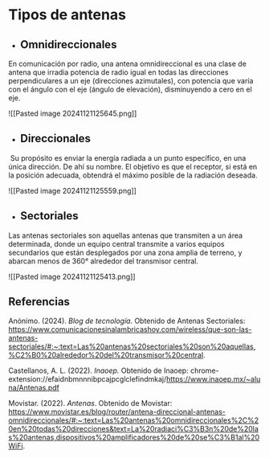 # Tipos de antenas

- ## Omnidireccionales
En comunicación por radio, una antena omnidireccional es una clase de antena que irradia potencia de radio igual en todas las direcciones perpendiculares a un eje (direcciones azimutales), con potencia que varía con el ángulo con el eje (ángulo de elevación), disminuyendo a cero en el eje.

![[Pasted image 20241121125645.png]]

- ## Direccionales
 Su propósito es enviar la energía radiada a un punto específico, en una única dirección. De ahí su nombre. El objetivo es que el receptor, si está en la posición adecuada, obtendrá el máximo posible de la radiación deseada.

![[Pasted image 20241121125559.png]]
 
- ## Sectoriales
Las antenas sectoriales son aquellas antenas que transmiten a un área determinada, donde un equipo central transmite a varios equipos secundarios que están desplegados por una zona amplia de terreno, y abarcan menos de 360° alrededor del transmisor central.

![[Pasted image 20241121125413.png]]

## Referencias

Anónimo. (2024). _Blog de tecnología_. Obtenido de Antenas Sectoriales: https://www.comunicacionesinalambricashoy.com/wireless/que-son-las-antenas-sectoriales/#:~:text=Las%20antenas%20sectoriales%20son%20aquellas,%C2%B0%20alrededor%20del%20transmisor%20central.

Castellanos, A. L. (2022). _Inaoep._ Obtenido de Inaoep: chrome-extension://efaidnbmnnnibpcajpcglclefindmkaj/https://www.inaoep.mx/~aluna/Antenas.pdf

Movistar. (2022). _Antenas_. Obtenido de Movistar: https://www.movistar.es/blog/router/antena-direccional-antenas-omnidireccionales/#:~:text=Las%20antenas%20omnidireccionales%2C%20en%20todas%20direcciones&text=La%20radiaci%C3%B3n%20de%20las%20antenas,dispositivos%20amplificadores%20de%20se%C3%B1al%20WiFi.